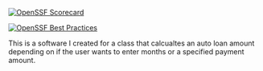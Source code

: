 [![OpenSSF Scorecard](https://api.securityscorecards.dev/projects/github.com/DrakeAW/Auto-Loan-Calc/badge)](https://securityscorecards.dev/viewer/?uri=github.com/DrakeAW/Auto-Loan-Calc)

[![OpenSSF Best Practices](https://www.bestpractices.dev/projects/8595/badge)](https://www.bestpractices.dev/projects/8595)

This is a software I created for a class that calcualtes an auto loan amount depending on if the user wants to enter months or a specified payment amount.

